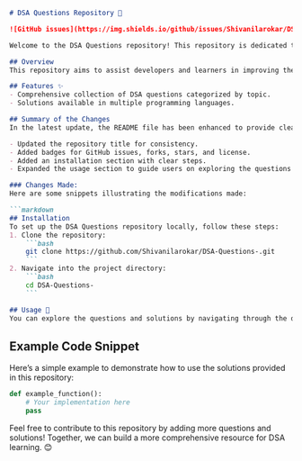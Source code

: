 ```markdown
# DSA Questions Repository 🤖

![GitHub issues](https://img.shields.io/github/issues/Shivanilarokar/DSA-Questions-) ![GitHub forks](https://img.shields.io/github/forks/Shivanilarokar/DSA-Questions-) ![GitHub stars](https://img.shields.io/github/stars/Shivanilarokar/DSA-Questions-) ![License](https://img.shields.io/badge/license-MIT-blue)

Welcome to the DSA Questions repository! This repository is dedicated to helping developers enhance their understanding of Data Structures and Algorithms (DSA) through a comprehensive collection of questions and solutions.

## Overview
This repository aims to assist developers and learners in improving their skills in Data Structures and Algorithms (DSA) through a curated list of questions.

## Features ✨
- Comprehensive collection of DSA questions categorized by topic.
- Solutions available in multiple programming languages.

## Summary of the Changes
In the latest update, the README file has been enhanced to provide clearer information regarding installation and usage. Key changes include:

- Updated the repository title for consistency.
- Added badges for GitHub issues, forks, stars, and license.
- Added an installation section with clear steps.
- Expanded the usage section to guide users on exploring the questions and solutions.

### Changes Made:
Here are some snippets illustrating the modifications made:

```markdown
## Installation
To set up the DSA Questions repository locally, follow these steps:
1. Clone the repository:
    ```bash
    git clone https://github.com/Shivanilarokar/DSA-Questions-.git
    ```
2. Navigate into the project directory:
    ```bash
    cd DSA-Questions-
    ```
```

```markdown
## Usage 📖
You can explore the questions and solutions by navigating through the directory structure. Each question is categorized for easier access.
```

## Example Code Snippet
Here’s a simple example to demonstrate how to use the solutions provided in this repository:

```python
def example_function():
    # Your implementation here
    pass
```

Feel free to contribute to this repository by adding more questions and solutions! Together, we can build a more comprehensive resource for DSA learning. 😊
```
